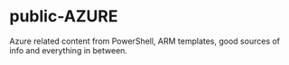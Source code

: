 # public-AZURE
Azure related content from PowerShell, ARM templates, good sources of info and everything in between.
